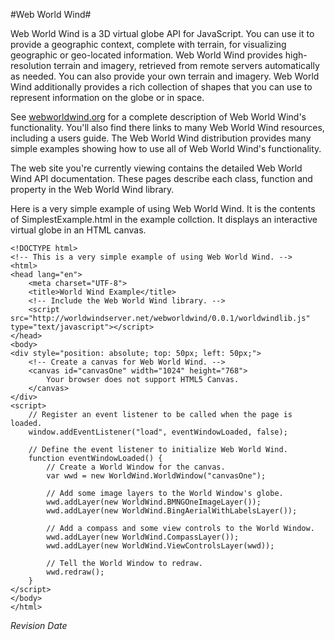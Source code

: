 #Web World Wind#

Web World Wind is a 3D virtual globe API for JavaScript. You can use it to provide a geographic context, complete
with terrain, for visualizing geographic or geo-located information. Web World Wind provides high-resolution terrain
and imagery, retrieved from remote servers automatically as needed. You can also provide your own terrain and
imagery. Web World Wind additionally provides a rich collection of shapes that you can use to represent information on
the globe or in space.

See [webworldwind.org](http://webworldwind.org) for a complete description of Web World Wind's functionality.
You'll also find there links to many Web World Wind resources, including a users guide. The Web World Wind distribution
provides many simple examples showing how to use all of Web World Wind's functionality.

The web site you're currently viewing contains the detailed Web World Wind API documentation. These pages describe
each class, function and property in the Web World Wind library.

Here is a very simple example of using Web World Wind. It is the contents of SimplestExample.html in the
example collction. It displays an interactive virtual globe in an HTML canvas.

    <!DOCTYPE html>
    <!-- This is a very simple example of using Web World Wind. -->
    <html>
    <head lang="en">
        <meta charset="UTF-8">
        <title>World Wind Example</title>
        <!-- Include the Web World Wind library. -->
        <script src="http://worldwindserver.net/webworldwind/0.0.1/worldwindlib.js" type="text/javascript"></script>
    </head>
    <body>
    <div style="position: absolute; top: 50px; left: 50px;">
        <!-- Create a canvas for Web World Wind. -->
        <canvas id="canvasOne" width="1024" height="768">
            Your browser does not support HTML5 Canvas.
        </canvas>
    </div>
    <script>
        // Register an event listener to be called when the page is loaded.
        window.addEventListener("load", eventWindowLoaded, false);

        // Define the event listener to initialize Web World Wind.
        function eventWindowLoaded() {
            // Create a World Window for the canvas.
            var wwd = new WorldWind.WorldWindow("canvasOne");

            // Add some image layers to the World Window's globe.
            wwd.addLayer(new WorldWind.BMNGOneImageLayer());
            wwd.addLayer(new WorldWind.BingAerialWithLabelsLayer());

            // Add a compass and some view controls to the World Window.
            wwd.addLayer(new WorldWind.CompassLayer());
            wwd.addLayer(new WorldWind.ViewControlsLayer(wwd));

            // Tell the World Window to redraw.
            wwd.redraw();
        }
    </script>
    </body>
    </html>

$Revision$ $Date$